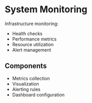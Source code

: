 # System Monitoring

Infrastructure monitoring:
- Health checks
- Performance metrics
- Resource utilization
- Alert management

## Components
- Metrics collection
- Visualization
- Alerting rules
- Dashboard configuration